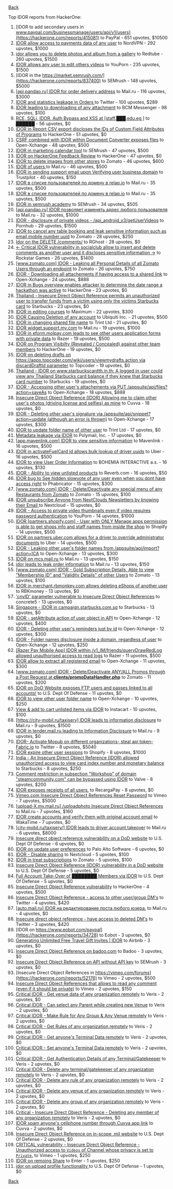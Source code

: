 [Back](../README.md)

Top IDOR reports from HackerOne:

1. [IDOR to add secondary users in www.paypal.com/businessmanage/users/api/v1/users](https://hackerone.com/reports/415081) to PayPal - 651 upvotes, $10500
2. [IDOR allow access to payments data of any user](https://hackerone.com/reports/751577) to NordVPN - 292 upvotes, $1000
3. [idor allows you to delete photos and album from a gallery](https://hackerone.com/reports/380410) to Redtube - 260 upvotes, $1500
4. [IDOR allows any user to edit others videos](https://hackerone.com/reports/681473) to YouPorn - 235 upvotes, $1500
5. [IDOR in the https://market.semrush.com/](https://hackerone.com/reports/837400) to SEMrush - 148 upvotes, $5000
6. [[api.pandao.ru] IDOR for order delivery address](https://hackerone.com/reports/723461) to Mail.ru - 116 upvotes, $3000
7. [IDOR and statistics leakage in Orders ](https://hackerone.com/reports/544329) to Twitter - 100 upvotes, $289
8. [IDOR leading to downloading of any attachment](https://hackerone.com/reports/668439) to BCM Messenger - 98 upvotes, $100
9. [RCE, SQLi, IDOR, Auth Bypass and XSS at [staff.███.edu.eg ]](https://hackerone.com/reports/404874) to ██████ - 56 upvotes, $0
10. [IDOR in Report CSV export discloses the IDs of Custom Field Attributes of Programs](https://hackerone.com/reports/510759) to HackerOne - 51 upvotes, $0
11. [CSRF combined with IDOR within Document Converter exposes files](https://hackerone.com/reports/398316) to Open-Xchange - 48 upvotes, $500
12. [IDOR in marketing calendar tool](https://hackerone.com/reports/797685) to SEMrush - 47 upvotes, $500
13. [IDOR on HackerOne Feedback Review](https://hackerone.com/reports/262661) to HackerOne - 47 upvotes, $0
14. [IDOR to delete images from other stores](https://hackerone.com/reports/404797) to Zomato - 46 upvotes, $600
15. [IDOR of users ](https://hackerone.com/reports/743687) to Mail.ru - 46 upvotes, $500
16. [IDOR in sending support email upon Verifying user business domain](https://hackerone.com/reports/592090) to Trustpilot - 40 upvotes, $150
17. [IDOR в списке пользователей по домену в relap.io](https://hackerone.com/reports/739752) to Mail.ru - 35 upvotes, $500
18. [IDOR в списке пользователей по домену в relap.io](https://hackerone.com/reports/739752) to Mail.ru - 35 upvotes, $500
19. [IDOR in semrush academy](https://hackerone.com/reports/783708) to SEMrush - 34 upvotes, $505
20. [[api.pandao.ru] IDOR позволяет изменять адрес любого пользователя](https://hackerone.com/reports/484339) to Mail.ru - 32 upvotes, $1000
21. [IDOR - disclosure of private videos - /api_android_v3/getUserVideos](https://hackerone.com/reports/186279) to Pornhub - 29 upvotes, $1500
22. [IDOR to cancel any table booking and leak sensitive information such as email,mobile number,uuid](https://hackerone.com/reports/265258) to Zomato - 28 upvotes, $250
23. [Idor on the DELETE /comments/](https://hackerone.com/reports/861849) to RGhost - 28 upvotes, $0
24. [\<- Critical IDOR vulnerability in socialclub allow to insert and delete comments as another user and it discloses sensitive information -\>](https://hackerone.com/reports/204292) to Rockstar Games - 26 upvotes, $1400
25. [[www.zomato.com] IDOR - Leaking all Personal Details of all Zomato Users through an endpoint](https://hackerone.com/reports/269937) to Zomato - 26 upvotes, $750
26. [IDOR - Downloading all attachements if having access to a shared link](https://hackerone.com/reports/194790) to Open-Xchange - 24 upvotes, $888
27. [IDOR in Bugs overview enables attacker to determine the date range a hackathon was active](https://hackerone.com/reports/663431) to HackerOne - 23 upvotes, $0
28. [Thailand - Insecure Direct Object Reference permits an unauthorized user to transfer funds from a victim using only the victims Starbucks card](https://hackerone.com/reports/766437) to Starbucks - 23 upvotes, $0
29. [IDOR in editing courses](https://hackerone.com/reports/227522) to Maximum - 22 upvotes, $300
30. [IDOR Causing Deletion of any account](https://hackerone.com/reports/156537) to Ubiquiti Inc. - 21 upvotes, $500
31. [IDOR in changing shared file name](https://hackerone.com/reports/547663) to Trint Ltd - 21 upvotes, $0
32. [IDOR widget.support.my.com](https://hackerone.com/reports/328337) to Mail.ru - 19 upvotes, $1000
33. [IDOR in eform.molpay.com leads to see other users application forms with private data](https://hackerone.com/reports/790829) to Razer - 19 upvotes, $500
34. [IDOR on Program Visibilty (Revealed / Concealed) against other team members](https://hackerone.com/reports/291721) to HackerOne - 19 upvotes, $0
35. [IDOR on deleting drafts on https://apps.topcoder.com/wiki/users/viewmydrafts.action via discardDraftId parameter](https://hackerone.com/reports/868590) to Topcoder - 19 upvotes, $0
36. [Thailand - IDOR on www.starbuckscardth.in.th: A logged in user could view any Thailand Starbucks card balance if they knew that Starbucks card number](https://hackerone.com/reports/858662) to Starbucks - 19 upvotes, $0
37. [IDOR - Accessing other user's attachements via PUT /appsuite/api/files?action=saveAs](https://hackerone.com/reports/204984) to Open-Xchange - 18 upvotes, $888
38. [Insecure Direct Object Reference (IDOR) Allowing me to claim other user's photos (driving license and selfies) as mine](https://hackerone.com/reports/268167) to Cuvva - 18 upvotes, $0
39. [IDOR - Deleting other user's signature via /appsuite/api/snippet?action=update (although an error is thrown)](https://hackerone.com/reports/199321) to Open-Xchange - 17 upvotes, $300
40. [IDOR to update folder name of other user](https://hackerone.com/reports/587687) to Trint Ltd - 17 upvotes, $0
41. [Metadata leakage via IDOR](https://hackerone.com/reports/762707) to Polymail, Inc. - 17 upvotes, $0
42. [[app.mavenlink.com] IDOR to view sensitive information](https://hackerone.com/reports/283419) to Mavenlink - 16 upvotes, $500
43. [IDOR in activateFuelCard id allows bulk lookup of driver uuids](https://hackerone.com/reports/254151) to Uber - 16 upvotes, $500
44. [IDOR to view User Order Information](https://hackerone.com/reports/287789) to BOHEMIA INTERACTIVE a.s. - 16 upvotes, $130
45. [IDOR - Ability to view unlisted products](https://hackerone.com/reports/172545) to Reverb.com - 16 upvotes, $50
46. [IDOR bug to See hidden slowvote of any user even when you dont have access right](https://hackerone.com/reports/661978) to Phabricator - 15 upvotes, $300
47. [[www.zomato.com] IDOR - Delete/Deactivate any special menu of any Restaurants from Zomato](https://hackerone.com/reports/264919) to Zomato - 15 upvotes, $100
48. [IDOR unsubscribe Anyone from NextClouds Newsletters by knowing their Email ](https://hackerone.com/reports/230328) to Nextcloud - 15 upvotes, $0
49. [IDOR - Access to private video thumbnails even if video requires password authentication](https://hackerone.com/reports/197114) to YouPorn - 14 upvotes, $1000
50. [IDOR [partners.shopify.com] - User with ONLY Manage apps permission is able to get shops info and staff names from inside the shop](https://hackerone.com/reports/243943) to Shopify - 14 upvotes, $500
51. [IDOR on partners.uber.com allows for a driver to override administrator documents](https://hackerone.com/reports/194594) to Uber - 14 upvotes, $500
52. [IDOR - Leaking other user's folder names from /appsuite/api/import?action=ICA](https://hackerone.com/reports/199281) to Open-Xchange - 13 upvotes, $300
53. [IDOR on mcs.mail.ru ](https://hackerone.com/reports/312555) to Mail.ru - 13 upvotes, $150
54. [idor leads to leak order information](https://hackerone.com/reports/791289) to Mail.ru - 13 upvotes, $150
55. [[www.zomato.com] IDOR - Gold Subscription Details, Able to view "Membership ID" and "Validity Details" of other Users](https://hackerone.com/reports/344145) to Zomato - 13 upvotes, $100
56. [IDOR in merchant.rbmonkey.com allows deleting eShops of another user](https://hackerone.com/reports/281296) to RBKmoney - 13 upvotes, $0
57. ['cnvID' parameter vulnerable to Insecure Direct Object References](https://hackerone.com/reports/265284) to concrete5 - 13 upvotes, $0
58. [Singapore - IDOR in campaign.starbucks.com.sg](https://hackerone.com/reports/783332) to Starbucks - 13 upvotes, $0
59. [IDOR - setAttribute action of user object in API](https://hackerone.com/reports/285432) to Open-Xchange - 12 upvotes, $400
60. [IDOR - Deleting other user's reminders just by id](https://hackerone.com/reports/198969) to Open-Xchange - 12 upvotes, $300
61. [IDOR - Folder names disclosure inside a domain, regardless of user](https://hackerone.com/reports/194574) to Open-Xchange - 12 upvotes, $250
62. [[Razer Pay Mobile App] IDOR within /v1_IM/friends/queryDrawRedLog allowed unauthorised access to read logs](https://hackerone.com/reports/754044) to Razer - 11 upvotes, $500
63. [IDOR allow to extract all registered email](https://hackerone.com/reports/302485) to Open-Xchange - 11 upvotes, $300
64. [[www.zomato.com] IDOR - Delete/Deactivate ANY/ALL Promos through a Post Request at **clients/promoDataHandler.php**](https://hackerone.com/reports/264754) to Zomato - 11 upvotes, $200
65. [IDOR on DoD Website exposes FTP users and passes linked to all accounts!](https://hackerone.com/reports/228383) to U.S. Dept Of Defense - 11 upvotes, $0
66. [IDOR to view other user folder name](https://hackerone.com/reports/333767) to Open-Xchange - 10 upvotes, $250
67. [View & add to cart unlisted items via IDOR](https://hackerone.com/reports/344284) to Instacart - 10 upvotes, $100
68. [[https://city-mobil.ru/taxiserv] IDOR leads to information disclosure](https://hackerone.com/reports/746513) to Mail.ru - 9 upvotes, $1500
69. [IDOR in tender.mail.ru leading to Information Disclosure](https://hackerone.com/reports/226640) to Mail.ru - 9 upvotes, $0
70. [IDOR- Activate Mopub on different organizations- steal api token- Fabric.io](https://hackerone.com/reports/95552) to Twitter - 8 upvotes, $5040
71. [IDOR expire other user sessions](https://hackerone.com/reports/56511) to Shopify - 8 upvotes, $1000
72. [India - An Insecure Direct Object Reference (IDOR) allowed unauthorized access to view card index number and monetary balance](https://hackerone.com/reports/701160) to Starbucks - 8 upvotes, $250
73. [Comment restriction in subsection "Workshop" of domain "steamcommunity.com" can be bypassed using IDOR](https://hackerone.com/reports/365504) to Valve - 8 upvotes, $200
74. [IDOR exposes receipts of all users.](https://hackerone.com/reports/283407) to RecargaPay - 8 upvotes, $0
75. [Vimeo.com Insecure Direct Object References Reset Password](https://hackerone.com/reports/42587) to Vimeo - 7 upvotes, $5000
76. [[upload-X.my.mail.ru] /uploadphoto Insecure Direct Object References](https://hackerone.com/reports/140548) to Mail.ru - 7 upvotes, $160
77. [IDOR create accounts and verify them with original account email](https://hackerone.com/reports/244636) to WakaTime - 7 upvotes, $0
78. [[city-mobil.ru/taxiserv/] IDOR leads to driver account takeover](https://hackerone.com/reports/751281) to Mail.ru - 6 upvotes, $8000
79. [Insecure direct object reference vulnerability on a DoD website](https://hackerone.com/reports/184933) to U.S. Dept Of Defense - 6 upvotes, $0
80. [IDOR on update user preferences](https://hackerone.com/reports/854290) to Palo Alto Software - 6 upvotes, $0
81. [IDOR - Disable sharing](https://hackerone.com/reports/153905) to Nextcloud - 5 upvotes, $100
82. [IDOR in treat subscriptions](https://hackerone.com/reports/313050) to Zomato - 5 upvotes, $100
83. [Insecure Direct Object Reference (IDOR) vulnerability in a DoD website](https://hackerone.com/reports/207099) to U.S. Dept Of Defense - 5 upvotes, $0
84. [Full Account Take-Over of ████████ Members via IDOR](https://hackerone.com/reports/847452) to U.S. Dept Of Defense - 5 upvotes, $0
85. [Insecure Direct Object Reference vulnerability](https://hackerone.com/reports/46397) to HackerOne - 4 upvotes, $500
86. [Insecure Direct Object Reference - access to other user/group DM's](https://hackerone.com/reports/53858) to Twitter - 4 upvotes, $420
87. [[auto.mail.ru] IDOR на редактирование поста любого юзера.](https://hackerone.com/reports/651966) to Mail.ru - 4 upvotes, $0
88. [Insecure direct object reference - have access to deleted DM's](https://hackerone.com/reports/52646) to Twitter - 3 upvotes, $420
89. [IDOR  on https://www.eobot.com/paypal](https://hackerone.com/reports/34728) to Eobot - 3 upvotes, $0
90. [Generating Unlimited Free Travel Gift Invites | IDOR](https://hackerone.com/reports/49499) to Airbnb - 3 upvotes, $0
91. [Insecure Direct Object Reference on badoo.com](https://hackerone.com/reports/126861) to Badoo - 3 upvotes, $0
92. [Insecure Direct Object Reference on API without API key](https://hackerone.com/reports/284963) to SEMrush - 3 upvotes, $0
93. [Insecure Direct Object References in https://vimeo.com/forums](https://hackerone.com/reports/52176) to Vimeo - 2 upvotes, $500
94. [Insecure Direct Object References that allows to read any comment (even if it should be private)](https://hackerone.com/reports/52181) to Vimeo - 2 upvotes, $150
95. [Critical IDOR - Get venue data of any organization remotely](https://hackerone.com/reports/120305) to Veris - 2 upvotes, $0
96. [Critical IDOR - Can select any Parent while creating new Venue](https://hackerone.com/reports/120312) to Veris - 2 upvotes, $0
97. [Critical IDOR - Make Rule for Any Group & Any Venue remotely](https://hackerone.com/reports/120318) to Veris - 2 upvotes, $0
98. [Critical IDOR - Get Rules of any organization remotely](https://hackerone.com/reports/120314) to Veris - 2 upvotes, $0
99. [Critical IDOR - Get anyone's Terminal Data remotely](https://hackerone.com/reports/120289) to Veris - 2 upvotes, $0
100. [Critical IDOR - Set anyone's Terminal Data remotely](https://hackerone.com/reports/120291) to Veris - 2 upvotes, $0
101. [Critical IDOR - Get Authentication Details of any Terminal/Gatekeeper](https://hackerone.com/reports/120293) to Veris - 2 upvotes, $0
102. [Critical IDOR - Delete any terminal/gatekeeper of any organization remotely](https://hackerone.com/reports/120288) to Veris - 2 upvotes, $0
103. [Critical IDOR - Delete any rule of any organization remotely](https://hackerone.com/reports/120126) to Veris - 2 upvotes, $0
104. [Critical IDOR - Delete any venue of any organization remotely](https://hackerone.com/reports/120123) to Veris - 2 upvotes, $0
105. [Critical IDOR - Delete any group of any organization remotely](https://hackerone.com/reports/120121) to Veris - 2 upvotes, $0
106. [Critical - Insecure Direct Object Reference - Deleting any member of any organization remotely](https://hackerone.com/reports/120115) to Veris - 2 upvotes, $0
107. [IDOR spam anyone's cellphone number through Cuvva app link](https://hackerone.com/reports/232562) to Cuvva - 2 upvotes, $0
108. [Insecure Direct Object Reference on in-scope .mil website](https://hackerone.com/reports/230026) to U.S. Dept Of Defense - 2 upvotes, $0
109. [CRITICAL vulnerability - Insecure Direct Object Reference - Unauthorized access to `Videos` of Channel whose privacy is set to `Private`.](https://hackerone.com/reports/45960) to Vimeo - 1 upvotes, $250
110. [IDOR on remoing Share](https://hackerone.com/reports/85720) to Enter - 1 upvotes, $250
111. [idor on upload profile functionality ](https://hackerone.com/reports/741683) to U.S. Dept Of Defense - 1 upvotes, $0


[Back](../README.md)